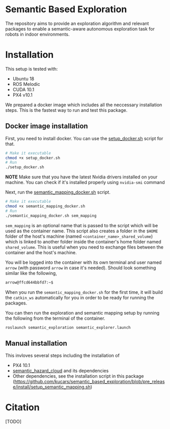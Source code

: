 # Semantic Based Exploration
The repository aims to provide an exploration algorithm and relevant packages to enable a semantic-aware autonomous exploration task for robots in indoor environments.  

# Installation 
This setup is tested with:
* Ubuntu 18
* ROS Melodic
* CUDA 10.1
* PX4 v10.1

We prepared a docker image which includes all the neccessary installation steps. This is the fastest way to run and test this package.

## Docker image installation
First, you need to install docker. You can use the [setup_docker.sh](https://github.com/kucars/semantic_based_exploration/blob/pre_release/setup_docker.sh) script for that.
```sh
# Make it executable
chmod +x setup_docker.sh 
# Run
./setup_docker.sh
```

**NOTE** Make sure that you have the latest Nvidia drivers installed on your machine. You can check if it's installed properly using `nvidia-smi` command

Next, run the [semantic_mapping_docker.sh](https://github.com/kucars/semantic_based_exploration/blob/pre_release/semantic_mapping_docker.sh) script.
```sh
# Make it executable
chmod +x semantic_mapping_docker.sh 
# Run
./semantic_mapping_docker.sh sem_mapping
```
`sem_mapping` is an optional name that is passed to the script which will be used as the container name. This script also creates a folder in the `$HOME` folder of the host's machine (named `<container_name>_shared_volume`) which is linked to another folder inside the container's home folder named `shared_volume`. This is useful when you need to exchange files between the container and the host's machine.

You will be logged into the container with its own terminal and user named `arrow` (with password `arrow` in case it's needed). Should look something similar like the following,
```sh
arrow@ffcd644bbfd7:~$ 
```

When you run the `semantic_mapping_docker.sh` for the first time, it will build the `catkin_ws` automatically for you in order to be ready for running the packages.

You can then run the exploration and semantic mapping setup by running the following from the terminal of the container.
```sh
roslaunch semantic_exploration semantic_explorer.launch
```

## Manual installation
This invloves several steps including the installation of 
* PX4 10.1
* [semantic_hazard_cloud](https://github.com/kucars/semantic_hazard_cloud) and its dependencies
* Other dependencies, see the installation script in this package (https://github.com/kucars/semantic_based_exploration/blob/pre_release/install/setup_semantic_mapping.sh)

# Citation
[TODO]
